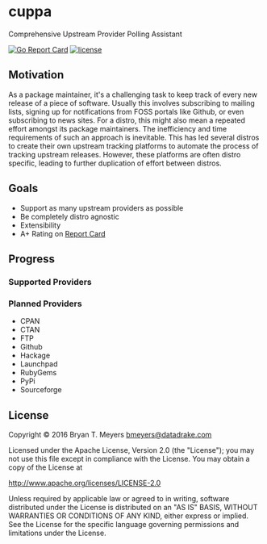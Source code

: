 # cuppa
Comprehensive Upstream Provider Polling Assistant

[![Go Report Card](https://goreportcard.com/badge/github.com/DataDrake/cuppa)](https://goreportcard.com/report/github.com/DataDrake/cuppa) [![license](https://img.shields.io/github/license/DataDrake/cuppa.svg)]() 

## Motivation

As a package maintainer, it's a challenging task to keep track of every new release of a piece of software. Usually this involves subscribing to mailing lists, signing up for notifications from FOSS portals like Github, or even subscribing to news sites. For a distro, this might also mean a repeated effort amongst its package maintainers. The inefficiency and time requirements of such an approach is inevitable. This has led several distros to create their own upstream tracking platforms to automate the process of tracking upstream releases. However, these platforms are often distro specific, leading to further duplication of effort between distros.

## Goals

 * Support as many upstream providers as possible
 * Be completely distro agnostic
 * Extensibility
 * A+ Rating on [Report Card](https://goreportcard.com/report/github.com/DataDrake/cuppa)
 
## Progress

### Supported Providers

### Planned Providers

* CPAN
* CTAN
* FTP
* Github
* Hackage
* Launchpad
* RubyGems
* PyPi
* Sourceforge
 
## License
 
Copyright © 2016 Bryan T. Meyers <bmeyers@datadrake.com>
 
Licensed under the Apache License, Version 2.0 (the "License");
you may not use this file except in compliance with the License.
You may obtain a copy of the License at
 
http://www.apache.org/licenses/LICENSE-2.0
 
Unless required by applicable law or agreed to in writing, software
distributed under the License is distributed on an "AS IS" BASIS,
WITHOUT WARRANTIES OR CONDITIONS OF ANY KIND, either express or implied.
See the License for the specific language governing permissions and
limitations under the License.
 